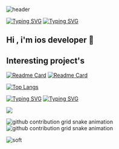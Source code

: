 ![header](https://capsule-render.vercel.app/api?type=waving&color=gradient&height=256&section=header&text=Hello%20World!&fontSize=75&animation=fadeIn&fontAlignY=38&desc=Welcome%20to%20my%20GitHub%20profile!%20Put%20stars,%20fork%20and%20contribute!&descAlignY=51&descAlign=62)

[![Typing SVG](https://readme-typing-svg.herokuapp.com?color=%2336BCF7&lines=s+s+s+s+s+s+s+s+s+s+s+s+s+s+s+s+s)](https://git.io/typing-svg) [![Typing SVG](https://readme-typing-svg.herokuapp.com?color=%2336BCF7&lines=s+s+s+s+s+s+s+s+s+s+s+s+s+s+s+s+s)](https://git.io/typing-svg) 

## Hi , i'm ios developer 👋

## Interesting project's

[![Readme Card](https://github-readme-stats.vercel.app/api/pin/?username=3pper&repo=Music-app)](https://github.com/3pper/Music-app) [![Readme Card](https://github-readme-stats.vercel.app/api/pin/?username=3pper&repo=Quiz-game)](https://github.com/3pper/Quiz-game)

[![Top Langs](https://github-readme-stats.vercel.app/api/top-langs/?username=3pper)](https://github.com/anuraghazra/github-readme-stats)

[![Typing SVG](https://readme-typing-svg.herokuapp.com?color=%2336BCF7&lines=s+s+s+s+s+s+s+s+s+s+s+s+s+s+s+s+s)](https://git.io/typing-svg) [![Typing SVG](https://readme-typing-svg.herokuapp.com?color=%2336BCF7&lines=s+s+s+s+s+s+s+s+s+s+s+s+s+s+s+s+s)](https://git.io/typing-svg) 

![](https://komarev.com/ghpvc/?username=3pper)

![github contribution grid snake animation](https://raw.githubusercontent.com/3pper/3pper/output/github-contribution-grid-snake-dark.svg#gh-dark-mode-only)![github contribution grid snake animation](https://raw.githubusercontent.com/3pper/3pper/output/github-contribution-grid-snake.svg#gh-light-mode-only)

![soft](https://capsule-render.vercel.app/api?type=soft&color=gradient&text=Come%20again!&fontSize=40&animation=twinkling)


